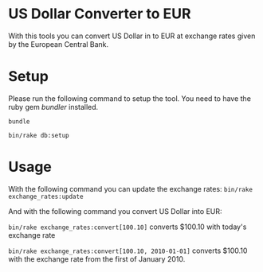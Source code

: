 # US Dollar Converter to EUR

With this tools you can convert US Dollar in to EUR at exchange rates given by the European Central Bank.

# Setup

Please run the following command to setup the tool. You need to have the ruby gem *bundler* installed.

`bundle`

`bin/rake db:setup`

# Usage

With the following command you can update the exchange rates:
`bin/rake exchange_rates:update`

And with the following command you convert US Dollar into EUR:

`bin/rake exchange_rates:convert[100.10]` converts $100.10 with today's exchange rate

`bin/rake exchange_rates:convert[100.10, 2010-01-01]` converts $100.10 with the exchange rate from the first of January 2010.